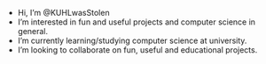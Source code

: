- Hi, I’m @KUHLwasStolen
- I’m interested in fun and useful projects and computer science in general.
- I’m currently learning/studying computer science at university.
- I’m looking to collaborate on fun, useful and educational projects.

<!---
KUHLwasStolen/KUHLwasStolen is a ✨ special ✨ repository because its `README.md` (this file) appears on your GitHub profile.
You can click the Preview link to take a look at your changes.
--->
